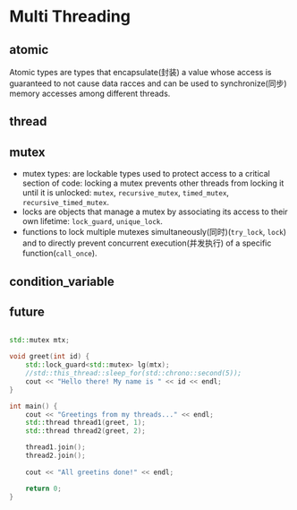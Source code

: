 # Multi Threading
## atomic
Atomic types are types that encapsulate(封装) a value whose access is guaranteed to not cause data racces and can be used to synchronize(同步) memory accesses among different threads.
## thread
## mutex
* mutex types: are lockable types used to protect access to a critical section of code: locking a mutex prevents other threads from locking it until it is unlocked: `mutex`, `recursive_mutex`, `timed_mutex`, `recursive_timed_mutex`.
* locks are objects that manage a mutex by associating its access to their own lifetime: `lock_guard`, `unique_lock`.
* functions to lock multiple mutexes simultaneously(同时)(`try_lock`, `lock`) and to directly prevent concurrent execution(并发执行) of a specific function(`call_once`).
## condition_variable
## future
```cpp

std::mutex mtx;

void greet(int id) {
    std::lock_guard<std::mutex> lg(mtx); 
    //std::this_thread::sleep_for(std::chrono::second(5)); 
    cout << "Hello there! My name is " << id << endl;
} 

int main() {
    cout << "Greetings from my threads..." << endl;
    std::thread thread1(greet, 1);
    std::thread thread2(greet, 2);

    thread1.join();
    thread2.join();
    
    cout << "All greetins done!" << endl;

    return 0;
}
```